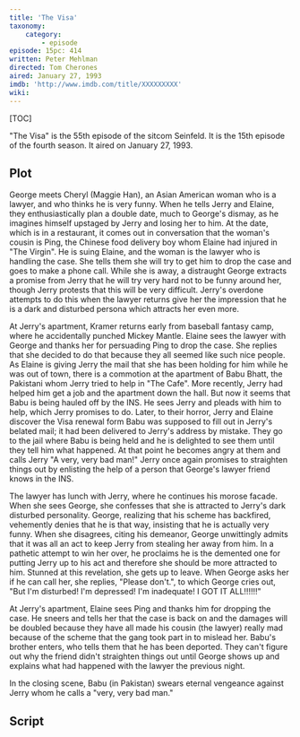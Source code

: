 ```yaml
---
title: 'The Visa'
taxonomy:
    category:
        - episode
episode: 15pc: 414         
written: Peter Mehlman
directed: Tom Cherones
aired: January 27, 1993
imdb: 'http://www.imdb.com/title/XXXXXXXXX'
wiki: 
---
```


[TOC]

"The Visa" is the 55th episode of the sitcom Seinfeld. It is the 15th episode of the fourth season. It aired on January 27, 1993.

## Plot

George meets Cheryl (Maggie Han), an Asian American woman who is a lawyer, and who thinks he is very funny. When he tells Jerry and Elaine, they enthusiastically plan a double date, much to George's dismay, as he imagines himself upstaged by Jerry and losing her to him. At the date, which is in a restaurant, it comes out in conversation that the woman's cousin is Ping, the Chinese food delivery boy whom Elaine had injured in "The Virgin". He is suing Elaine, and the woman is the lawyer who is handling the case. She tells them she will try to get him to drop the case and goes to make a phone call. While she is away, a distraught George extracts a promise from Jerry that he will try very hard not to be funny around her, though Jerry protests that this will be very difficult. Jerry's overdone attempts to do this when the lawyer returns give her the impression that he is a dark and disturbed persona which attracts her even more.

At Jerry's apartment, Kramer returns early from baseball fantasy camp, where he accidentally punched Mickey Mantle. Elaine sees the lawyer with George and thanks her for persuading Ping to drop the case. She replies that she decided to do that because they all seemed like such nice people. As Elaine is giving Jerry the mail that she has been holding for him while he was out of town, there is a commotion at the apartment of Babu Bhatt, the Pakistani whom Jerry tried to help in "The Cafe". More recently, Jerry had helped him get a job and the apartment down the hall. But now it seems that Babu is being hauled off by the INS. He sees Jerry and pleads with him to help, which Jerry promises to do. Later, to their horror, Jerry and Elaine discover the Visa renewal form Babu was supposed to fill out in Jerry's belated mail; it had been delivered to Jerry's address by mistake. They go to the jail where Babu is being held and he is delighted to see them until they tell him what happened. At that point he becomes angry at them and calls Jerry "A very, very bad man!" Jerry once again promises to straighten things out by enlisting the help of a person that George's lawyer friend knows in the INS.

The lawyer has lunch with Jerry, where he continues his morose facade. When she sees George, she confesses that she is attracted to Jerry's dark disturbed personality. George, realizing that his scheme has backfired, vehemently denies that he is that way, insisting that he is actually very funny. When she disagrees, citing his demeanor, George unwittingly admits that it was all an act to keep Jerry from stealing her away from him. In a pathetic attempt to win her over, he proclaims he is the demented one for putting Jerry up to his act and therefore she should be more attracted to him. Stunned at this revelation, she gets up to leave. When George asks her if he can call her, she replies, "Please don't.", to which George cries out, "But I'm disturbed! I'm depressed! I'm inadequate! I GOT IT ALL!!!!!!"

At Jerry's apartment, Elaine sees Ping and thanks him for dropping the case. He sneers and tells her that the case is back on and the damages will be doubled because they have all made his cousin (the lawyer) really mad because of the scheme that the gang took part in to mislead her. Babu's brother enters, who tells them that he has been deported. They can't figure out why the friend didn't straighten things out until George shows up and explains what had happened with the lawyer the previous night.

In the closing scene, Babu (in Pakistan) swears eternal vengeance against Jerry whom he calls a "very, very bad man."

## Script
